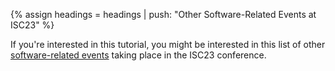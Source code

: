 {% assign headings = headings | push: "Other Software-Related Events at ISC23" %}

If you're interested in this tutorial, you might be interested in this list of other [software-related events](https://bssw.io/events/isc23-software-related-events) taking place in the ISC23 conference.